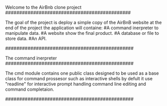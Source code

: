 Welcome to the AirBnb clone project
#############################################

The goal of the project is deploy a simple copy of the AirBnB website
at the end of the project the application will containe:
#A command inerpreter to manipulate data.
#A website show the final product.
#A database or file to store data.
#An API.

##############################################

The command inerpreter
##############################################


The cmd module contains one public class
designed to be used as a base class for 
command prossesor such as interactive shells
by defult it use "readline" for interactive prompt handling
command line editing and command completaion.

##############################################
